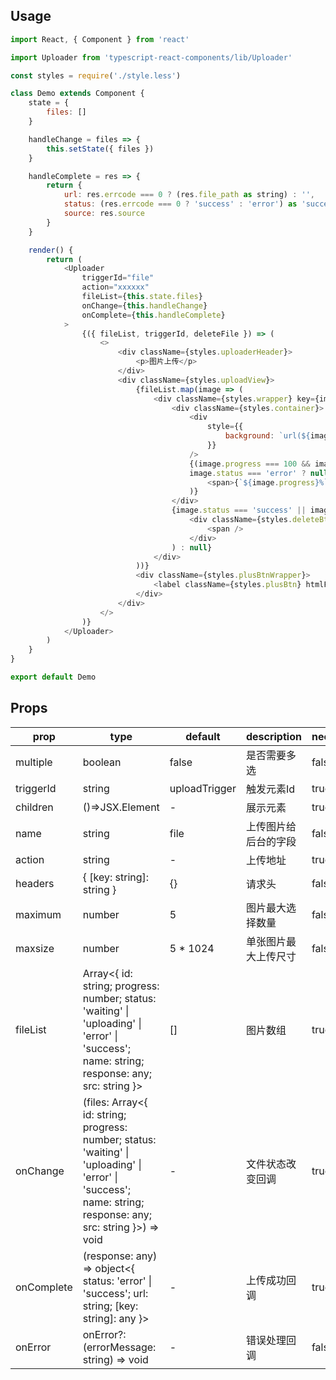 ## Usage

```javascript
import React, { Component } from 'react'

import Uploader from 'typescript-react-components/lib/Uploader'

const styles = require('./style.less')

class Demo extends Component {
    state = {
        files: []
    }

    handleChange = files => {
        this.setState({ files })
    }

    handleComplete = res => {
        return {
            url: res.errcode === 0 ? (res.file_path as string) : '',
            status: (res.errcode === 0 ? 'success' : 'error') as 'success' | 'error',
            source: res.source
        }
    }

    render() {
        return (
            <Uploader
                triggerId="file"
                action="xxxxxx"
                fileList={this.state.files}
                onChange={this.handleChange}
                onComplete={this.handleComplete}
            >
                {({ fileList, triggerId, deleteFile }) => (
                    <>
                        <div className={styles.uploaderHeader}>
                            <p>图片上传</p>
                        </div>
                        <div className={styles.uploadView}>
                            {fileList.map(image => (
                                <div className={styles.wrapper} key={image.id}>
                                    <div className={styles.container}>
                                        <div
                                            style={{
                                                background: `url(${image.src}) no-repeat center center / contain`
                                            }}
                                        />
                                        {(image.progress === 100 && image.status !== 'uploading') ||
                                        image.status === 'error' ? null : (
                                            <span>{`${image.progress}%`}</span>
                                        )}
                                    </div>
                                    {image.status === 'success' || image.status === 'uploading' ? (
                                        <div className={styles.deleteBtn} onClick={() => deleteFile(image.id)}>
                                            <span />
                                        </div>
                                    ) : null}
                                </div>
                            ))}
                            <div className={styles.plusBtnWrapper}>
                                <label className={styles.plusBtn} htmlFor={triggerId} />
                            </div>
                        </div>
                    </>
                )}
            </Uploader>
        )
    }
}

export default Demo
```

## Props

| prop             | type           | default    | description                                               | necessity |
|------------------|----------------|------------|-----------------------------------------------------------|-----------| 
| multiple         | boolean        | false      | 是否需要多选                                               | false     |    
| triggerId        | string         | uploadTrigger  | 触发元素Id                                             | true      |
| children         | ()=>JSX.Element|    -       | 展示元素                                                   | true      |
| name             | string         | file       | 上传图片给后台的字段                                        | false     |
| action           | string         |    -       | 上传地址                                                   | true      |
| headers          | { [key: string]: string } | {} | 请求头                                                  | false     |
| maximum          | number         | 5          | 图片最大选择数量                                            | false     |
| maxsize          | number         | 5 * 1024   | 单张图片最大上传尺寸                                        | false     |
| fileList         | Array<{ id: string; progress: number; status: 'waiting' \| 'uploading' \| 'error' \| 'success'; name: string; response: any; src: string }> | [] | 图片数组 | true |
| onChange         | (files: Array<{ id: string; progress: number; status: 'waiting' \| 'uploading' \| 'error' \| 'success'; name: string; response: any; src: string }>) => void | - | 文件状态改变回调 | true |
| onComplete | (response: any) => object<{ status: 'error' \| 'success'; url: string; [key: string]: any }> | - | 上传成功回调 | true |
| onError    | onError?: (errorMessage: string) => void | - | 错误处理回调 | false |  

